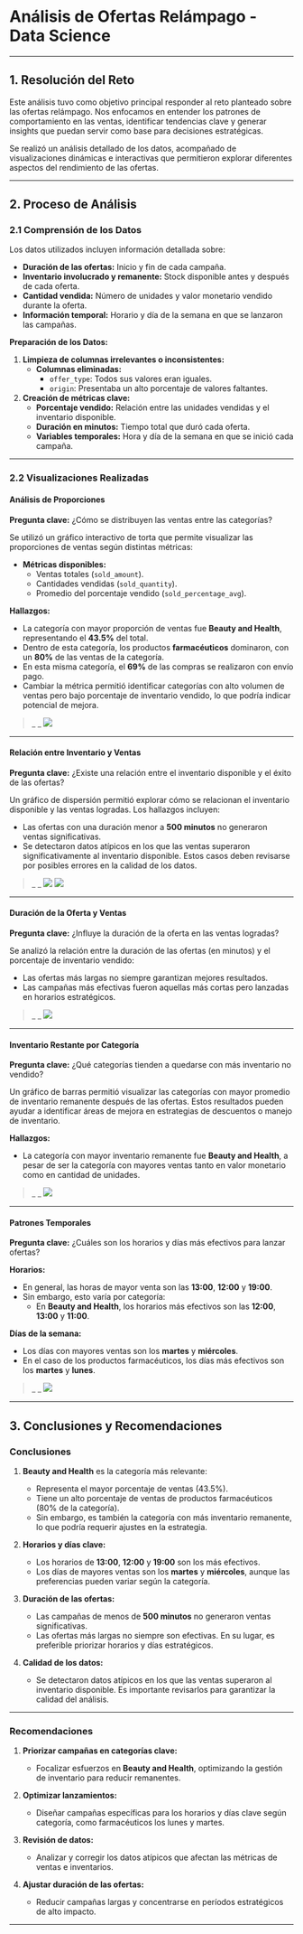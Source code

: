 # **Análisis de Ofertas Relámpago - Data Science**

---

## **1. Resolución del Reto**
Este análisis tuvo como objetivo principal responder al reto planteado sobre las ofertas relámpago. Nos enfocamos en entender los patrones de comportamiento en las ventas, identificar tendencias clave y generar insights que puedan servir como base para decisiones estratégicas. 

Se realizó un análisis detallado de los datos, acompañado de visualizaciones dinámicas e interactivas que permitieron explorar diferentes aspectos del rendimiento de las ofertas.

---

## **2. Proceso de Análisis**

### **2.1 Comprensión de los Datos**

Los datos utilizados incluyen información detallada sobre:
- **Duración de las ofertas:** Inicio y fin de cada campaña.
- **Inventario involucrado y remanente:** Stock disponible antes y después de cada oferta.
- **Cantidad vendida:** Número de unidades y valor monetario vendido durante la oferta.
- **Información temporal:** Horario y día de la semana en que se lanzaron las campañas.

**Preparación de los Datos:**
1. **Limpieza de columnas irrelevantes o inconsistentes:**
   - **Columnas eliminadas:**
     - `offer_type`: Todos sus valores eran iguales.
     - `origin`: Presentaba un alto porcentaje de valores faltantes.
2. **Creación de métricas clave:**
   - **Porcentaje vendido:** Relación entre las unidades vendidas y el inventario disponible.
   - **Duración en minutos:** Tiempo total que duró cada oferta.
   - **Variables temporales:** Hora y día de la semana en que se inició cada campaña.

---

### **2.2 Visualizaciones Realizadas**

#### **Análisis de Proporciones**
**Pregunta clave:** ¿Cómo se distribuyen las ventas entre las categorías?

Se utilizó un gráfico interactivo de torta que permite visualizar las proporciones de ventas según distintas métricas:
- **Métricas disponibles:**
  - Ventas totales (`sold_amount`).
  - Cantidades vendidas (`sold_quantity`).
  - Promedio del porcentaje vendido (`sold_percentage_avg`).

**Hallazgos:**
- La categoría con mayor proporción de ventas fue **Beauty and Health**, representando el **43.5%** del total.
- Dentro de esta categoría, los productos **farmacéuticos** dominaron, con un **80%** de las ventas de la categoría.
- En esta misma categoría, el **69%** de las compras se realizaron con envío pago.
- Cambiar la métrica permitió identificar categorías con alto volumen de ventas pero bajo porcentaje de inventario vendido, lo que podría indicar potencial de mejora.

> _ _
![](001.jpeg)

---

#### **Relación entre Inventario y Ventas**
**Pregunta clave:** ¿Existe una relación entre el inventario disponible y el éxito de las ofertas?

Un gráfico de dispersión permitió explorar cómo se relacionan el inventario disponible y las ventas logradas. Los hallazgos incluyen:
- Las ofertas con una duración menor a **500 minutos** no generaron ventas significativas.
- Se detectaron datos atípicos en los que las ventas superaron significativamente al inventario disponible. Estos casos deben revisarse por posibles errores en la calidad de los datos.

> _ _
![](002.jpeg)
![](003.jpeg)

---


#### **Duración de la Oferta y Ventas**
**Pregunta clave:** ¿Influye la duración de la oferta en las ventas logradas?

Se analizó la relación entre la duración de las ofertas (en minutos) y el porcentaje de inventario vendido:
- Las ofertas más largas no siempre garantizan mejores resultados.
- Las campañas más efectivas fueron aquellas más cortas pero lanzadas en horarios estratégicos.

> _ _
![](004.jpeg)

---

#### **Inventario Restante por Categoría**
**Pregunta clave:** ¿Qué categorías tienden a quedarse con más inventario no vendido?

Un gráfico de barras permitió visualizar las categorías con mayor promedio de inventario remanente después de las ofertas. Estos resultados pueden ayudar a identificar áreas de mejora en estrategias de descuentos o manejo de inventario.

**Hallazgos:**
- La categoría con mayor inventario remanente fue **Beauty and Health**, a pesar de ser la categoría con mayores ventas tanto en valor monetario como en cantidad de unidades.

> _ _
![](005.jpeg)

---

#### **Patrones Temporales**
**Pregunta clave:** ¿Cuáles son los horarios y días más efectivos para lanzar ofertas?

**Horarios:**
- En general, las horas de mayor venta son las **13:00**, **12:00** y **19:00**.
- Sin embargo, esto varía por categoría:
  - En **Beauty and Health**, los horarios más efectivos son las **12:00**, **13:00** y **11:00**.

**Días de la semana:**
- Los días con mayores ventas son los **martes** y **miércoles**.
- En el caso de los productos farmacéuticos, los días más efectivos son los **martes** y **lunes**.

> _ _
![](006.jpeg)

---

## **3. Conclusiones y Recomendaciones**

### **Conclusiones**
1. **Beauty and Health** es la categoría más relevante:
   - Representa el mayor porcentaje de ventas (43.5%).
   - Tiene un alto porcentaje de ventas de productos farmacéuticos (80% de la categoría).
   - Sin embargo, es también la categoría con más inventario remanente, lo que podría requerir ajustes en la estrategia.

2. **Horarios y días clave:**
   - Los horarios de **13:00**, **12:00** y **19:00** son los más efectivos.
   - Los días de mayores ventas son los **martes** y **miércoles**, aunque las preferencias pueden variar según la categoría.

3. **Duración de las ofertas:**
   - Las campañas de menos de **500 minutos** no generaron ventas significativas.
   - Las ofertas más largas no siempre son efectivas. En su lugar, es preferible priorizar horarios y días estratégicos.

4. **Calidad de los datos:**
   - Se detectaron datos atípicos en los que las ventas superaron al inventario disponible. Es importante revisarlos para garantizar la calidad del análisis.

---

### **Recomendaciones**
1. **Priorizar campañas en categorías clave:**
   - Focalizar esfuerzos en **Beauty and Health**, optimizando la gestión de inventario para reducir remanentes.

2. **Optimizar lanzamientos:**
   - Diseñar campañas específicas para los horarios y días clave según categoría, como farmacéuticos los lunes y martes.

3. **Revisión de datos:**
   - Analizar y corregir los datos atípicos que afectan las métricas de ventas e inventarios.

4. **Ajustar duración de las ofertas:**
   - Reducir campañas largas y concentrarse en períodos estratégicos de alto impacto.

---
